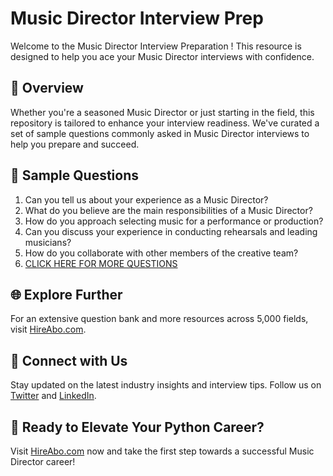 # Music Director Interview Prep

Welcome to the Music Director Interview Preparation ! This resource is designed to help you ace your Music Director interviews with confidence.

## 🚀 Overview

Whether you're a seasoned Music Director or just starting in the field, this repository is tailored to enhance your interview readiness. We've curated a set of sample questions commonly asked in Music Director interviews to help you prepare and succeed.

## 📝 Sample Questions

1. Can you tell us about your experience as a Music Director?
2. What do you believe are the main responsibilities of a Music Director?
3. How do you approach selecting music for a performance or production?
4. Can you discuss your experience in conducting rehearsals and leading musicians?
5. How do you collaborate with other members of the creative team?
6. [CLICK HERE FOR MORE QUESTIONS](https://hireabo.com/job/16_1_5/Music%20Director)

## 🌐 Explore Further

For an extensive question bank and more resources across 5,000 fields, visit [HireAbo.com](https://www.hireabo.com).

## 📱 Connect with Us

Stay updated on the latest industry insights and interview tips. Follow us on [Twitter](https://twitter.com/hireabo) and [LinkedIn](https://www.linkedin.com/in/hire-abo-3609972a8/).

## 🚀 Ready to Elevate Your Python Career?

Visit [HireAbo.com](https://www.hireabo.com) now and take the first step towards a successful Music Director career!